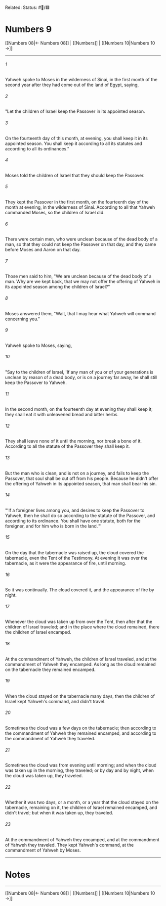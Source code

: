 Related:
Status: #📖/🟥
# Numbers 9

[[Numbers 08|← Numbers 08]] | [[Numbers]] | [[Numbers 10|Numbers 10 →]]
***



###### 1 
Yahweh spoke to Moses in the wilderness of Sinai, in the first month of the second year after they had come out of the land of Egypt, saying, 

###### 2 
"Let the children of Israel keep the Passover in its appointed season. 

###### 3 
On the fourteenth day of this month, at evening, you shall keep it in its appointed season. You shall keep it according to all its statutes and according to all its ordinances." 

###### 4 
Moses told the children of Israel that they should keep the Passover. 

###### 5 
They kept the Passover in the first month, on the fourteenth day of the month at evening, in the wilderness of Sinai. According to all that Yahweh commanded Moses, so the children of Israel did. 

###### 6 
There were certain men, who were unclean because of the dead body of a man, so that they could not keep the Passover on that day, and they came before Moses and Aaron on that day. 

###### 7 
Those men said to him, "We are unclean because of the dead body of a man. Why are we kept back, that we may not offer the offering of Yahweh in its appointed season among the children of Israel?" 

###### 8 
Moses answered them, "Wait, that I may hear what Yahweh will command concerning you." 

###### 9 
Yahweh spoke to Moses, saying, 

###### 10 
"Say to the children of Israel, 'If any man of you or of your generations is unclean by reason of a dead body, or is on a journey far away, he shall still keep the Passover to Yahweh. 

###### 11 
In the second month, on the fourteenth day at evening they shall keep it; they shall eat it with unleavened bread and bitter herbs. 

###### 12 
They shall leave none of it until the morning, nor break a bone of it. According to all the statute of the Passover they shall keep it. 

###### 13 
But the man who is clean, and is not on a journey, and fails to keep the Passover, that soul shall be cut off from his people. Because he didn't offer the offering of Yahweh in its appointed season, that man shall bear his sin. 

###### 14 
"'If a foreigner lives among you, and desires to keep the Passover to Yahweh, then he shall do so according to the statute of the Passover, and according to its ordinance. You shall have one statute, both for the foreigner, and for him who is born in the land.'" 

###### 15 
On the day that the tabernacle was raised up, the cloud covered the tabernacle, even the Tent of the Testimony. At evening it was over the tabernacle, as it were the appearance of fire, until morning. 

###### 16 
So it was continually. The cloud covered it, and the appearance of fire by night. 

###### 17 
Whenever the cloud was taken up from over the Tent, then after that the children of Israel traveled; and in the place where the cloud remained, there the children of Israel encamped. 

###### 18 
At the commandment of Yahweh, the children of Israel traveled, and at the commandment of Yahweh they encamped. As long as the cloud remained on the tabernacle they remained encamped. 

###### 19 
When the cloud stayed on the tabernacle many days, then the children of Israel kept Yahweh's command, and didn't travel. 

###### 20 
Sometimes the cloud was a few days on the tabernacle; then according to the commandment of Yahweh they remained encamped, and according to the commandment of Yahweh they traveled. 

###### 21 
Sometimes the cloud was from evening until morning; and when the cloud was taken up in the morning, they traveled; or by day and by night, when the cloud was taken up, they traveled. 

###### 22 
Whether it was two days, or a month, or a year that the cloud stayed on the tabernacle, remaining on it, the children of Israel remained encamped, and didn't travel; but when it was taken up, they traveled. 

###### 23 
At the commandment of Yahweh they encamped, and at the commandment of Yahweh they traveled. They kept Yahweh's command, at the commandment of Yahweh by Moses.

---
# Notes


***
[[Numbers 08|← Numbers 08]] | [[Numbers]] | [[Numbers 10|Numbers 10 →]]
